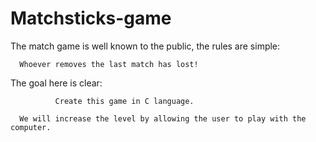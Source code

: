 # Matchsticks-game

The match game is well known to the public, the rules are simple:  

      Whoever removes the last match has lost! 

       

The goal here is clear:  

              Create this game in C language. 

      We will increase the level by allowing the user to play with the computer. 
